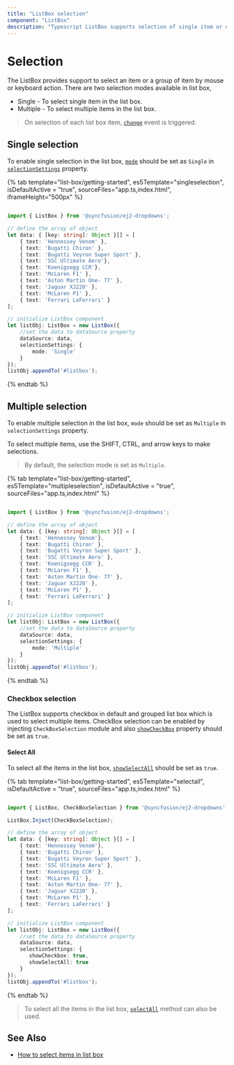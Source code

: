 ```yaml
---
title: "ListBox selection"
component: "ListBox"
description: "Typescript ListBox supports selection of single item or multiple item, and checkbox selection which supports selection of more than one items."
---
```


# Selection

The ListBox provides support to select an item or a group of item by mouse or keyboard action. There are two selection modes available in list box,

* Single -  To select single item in the list box.
* Multiple -  To select multiple items in the list box.

> On selection of each list box item, [`change`](../api/list-box/#change) event is triggered.

## Single selection

To enable single selection in the list box, [`mode`](../api/list-box/selectionSettingsModel/#mode) should be set as `Single` in [`selectionSettings`](../api/list-box/#selectionsettings) property.

{% tab template="list-box/getting-started", es5Template="singleselection", isDefaultActive = "true", sourceFiles="app.ts,index.html", iframeHeight="500px" %}

```typescript

import { ListBox } from '@syncfusion/ej2-dropdowns';

// define the array of object
let data: { [key: string]: Object }[] = [
    { text: 'Hennessey Venom' },
    { text: 'Bugatti Chiron' },
    { text: 'Bugatti Veyron Super Sport' },
    { text: 'SSC Ultimate Aero'},
    { text: 'Koenigsegg CCR'},
    { text: 'McLaren F1' },
    { text: 'Aston Martin One- 77' },
    { text: 'Jaguar XJ220' },
    { text: 'McLaren P1' },
    { text: 'Ferrari LaFerrari' }
];

// initialize ListBox component
let listObj: ListBox = new ListBox({
    //set the data to dataSource property
    dataSource: data,
    selectionSettings: {
        mode: 'Single'
    }
});
listObj.appendTo('#listbox');

```

{% endtab %}

## Multiple selection

To enable multiple selection in the list box, `mode` should be set as `Multiple` in `selectionSettings` property.

To select multiple items, use the SHIFT, CTRL, and arrow keys to make selections.

> By default, the selection mode is set as `Multiple`.

{% tab template="list-box/getting-started", es5Template="multipleselection", isDefaultActive = "true", sourceFiles="app.ts,index.html" %}

```typescript

import { ListBox } from '@syncfusion/ej2-dropdowns';

// define the array of object
let data: { [key: string]: Object }[] = [
    { text: 'Hennessey Venom'},
    { text: 'Bugatti Chiron' },
    { text: 'Bugatti Veyron Super Sport' },
    { text: 'SSC Ultimate Aero' },
    { text: 'Koenigsegg CCR' },
    { text: 'McLaren F1' },
    { text: 'Aston Martin One- 77' },
    { text: 'Jaguar XJ220' },
    { text: 'McLaren P1' },
    { text: 'Ferrari LaFerrari' }
];

// initialize ListBox component
let listObj: ListBox = new ListBox({
    //set the data to dataSource property
    dataSource: data,
    selectionSettings: {
        mode: 'Multiple'
    }
});
listObj.appendTo('#listbox');

```

{% endtab %}

### Checkbox selection

The ListBox supports checkbox in default and grouped list box which is used to select multiple items. CheckBox selection can be enabled by injecting `CheckBoxSelection` module and also [`showCheckBox`](../api/list-box/selectionSettingsModel/#showcheckbox) property should be set as `true`.

#### Select All

To select all the items in the list box, [`showSelectAll`](../api/list-box/selectionSettingsModel/#showselectall) should be set as `true`.

{% tab template="list-box/getting-started", es5Template="selectall", isDefaultActive = "true", sourceFiles="app.ts,index.html" %}

```typescript

import { ListBox, CheckBoxSelection } from '@syncfusion/ej2-dropdowns';

ListBox.Inject(CheckBoxSelection);

// define the array of object
let data: { [key: string]: Object }[] = [
    { text: 'Hennessey Venom'},
    { text: 'Bugatti Chiron' },
    { text: 'Bugatti Veyron Super Sport' },
    { text: 'SSC Ultimate Aero' },
    { text: 'Koenigsegg CCR' },
    { text: 'McLaren F1' },
    { text: 'Aston Martin One- 77' },
    { text: 'Jaguar XJ220' },
    { text: 'McLaren P1' },
    { text: 'Ferrari LaFerrari' }
];

// initialize ListBox component
let listObj: ListBox = new ListBox({
    //set the data to dataSource property
    dataSource: data,
    selectionSettings: {
       showCheckbox: true,
       showSelectAll: true
    }
});
listObj.appendTo('#listbox');

```

{% endtab %}

> To select all the items in the list box, [`selectAll`](../api/list-box/#selectall) method can also be used.

## See Also

* [How to select items in list box](./icons-and-templates/#Select-items-to-the-list-box)